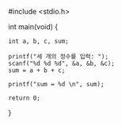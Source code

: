 #include <stdio.h>

int main(void) {

	int a, b, c, sum;

	printf("세 개의 정수를 입력: ");
	scanf("%d %d %d", &a, &b, &c);
	sum = a + b + c;

	printf("sum = %d \n", sum);

	return 0;

}
